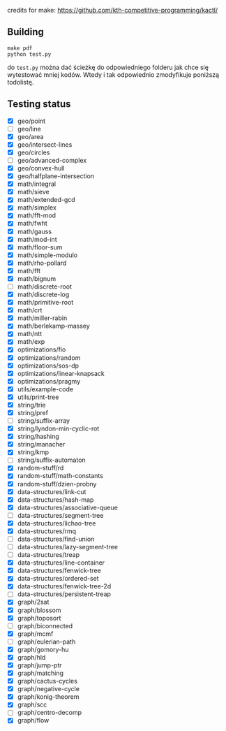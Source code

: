 credits for make: https://github.com/kth-competitive-programming/kactl/

## Building

```
make pdf
python test.py
```
do `test.py` można dać ścieżkę do odpowiedniego folderu jak chce się wytestować mniej kodów.
Wtedy i tak odpowiednio zmodyfikuje poniższą todolistę.

## Testing status
- [x] geo/point
- [ ] geo/line
- [x] geo/area
- [x] geo/intersect-lines
- [x] geo/circles
- [ ] geo/advanced-complex
- [x] geo/convex-hull
- [x] geo/halfplane-intersection
- [x] math/integral
- [x] math/sieve
- [x] math/extended-gcd
- [x] math/simplex
- [x] math/fft-mod
- [x] math/fwht
- [x] math/gauss
- [x] math/mod-int
- [x] math/floor-sum
- [x] math/simple-modulo
- [x] math/rho-pollard
- [x] math/fft
- [x] math/bignum
- [ ] math/discrete-root
- [x] math/discrete-log
- [x] math/primitive-root
- [x] math/crt
- [x] math/miller-rabin
- [x] math/berlekamp-massey
- [x] math/ntt
- [x] math/exp
- [x] optimizations/fio
- [x] optimizations/random
- [x] optimizations/sos-dp
- [x] optimizations/linear-knapsack
- [x] optimizations/pragmy
- [x] utils/example-code
- [x] utils/print-tree
- [x] string/trie
- [x] string/pref
- [ ] string/suffix-array
- [x] string/lyndon-min-cyclic-rot
- [x] string/hashing
- [x] string/manacher
- [x] string/kmp
- [ ] string/suffix-automaton
- [x] random-stuff/rd
- [x] random-stuff/math-constants
- [x] random-stuff/dzien-probny
- [x] data-structures/link-cut
- [x] data-structures/hash-map
- [x] data-structures/associative-queue
- [ ] data-structures/segment-tree
- [x] data-structures/lichao-tree
- [x] data-structures/rmq
- [ ] data-structures/find-union
- [ ] data-structures/lazy-segment-tree
- [ ] data-structures/treap
- [x] data-structures/line-container
- [x] data-structures/fenwick-tree
- [x] data-structures/ordered-set
- [x] data-structures/fenwick-tree-2d
- [ ] data-structures/persistent-treap
- [x] graph/2sat
- [x] graph/blossom
- [x] graph/toposort
- [ ] graph/biconnected
- [x] graph/mcmf
- [ ] graph/eulerian-path
- [x] graph/gomory-hu
- [x] graph/hld
- [x] graph/jump-ptr
- [x] graph/matching
- [x] graph/cactus-cycles
- [x] graph/negative-cycle
- [x] graph/konig-theorem
- [x] graph/scc
- [ ] graph/centro-decomp
- [x] graph/flow